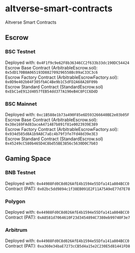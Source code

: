 # altverse-smart-contracts
Altverse Smart Contracts

## Escrow
### BSC Testnet
Deployed with: `0x4F1f9c9e62F8b36346CC2f633b33dc190DC54424`  
Escrow Base Contract (ArbitrableEscrow.sol): `0x5dD170B8A065193D882709296558Bc09aC33C3c6`  
Escrow Factory Contract (ArbitrableEscrowFactory.sol): `0x0D9e402b04F305fbAC4Be9b1C5dFD2A68A28F09b`  
Escrow Standard Contract (StandardEscrow.sol) `0xEbC1eE912d4057fEB54dd377A190eB4C8FCC6DdD`

### BSC Mainnet
Deployed with: `0xc1B588e1b73a490F85e6D593266640BE2e03b05F`  
Escrow Base Contract (ArbitrableEscrow.sol): `0x38e169FAd83aceA471487b891f81e0023939E389`  
Escrow Factory Contract (ArbitrableEscrowFactory.sol): `0x934d585d8A1b9A8C7aEc4b79f3fe7Fd48d39e3E3`  
Escrow Standard Contract (StandardEscrow.sol) `0x45249cC580b465D4C8bd55BE3856c5630D0C7b03`

## Gaming Space
### BNB Testnet
Deployed with: `0x44988Fd0C8d026AfE4b1594e55Dfa141a804BCC0`  
Contract (PAT): `0x02bc5dd9894c1f38EB091E2F11A75A9eE77d7E78`  

### Polygon
Deployed with: `0x44988Fd0C8d026AfE4b1594e55Dfa141a804BCC0`  
Contract (PAT): `0xA8581d7064610F23d3454894C7380eb99740F3e7`  

### Arbitrum
Deployed with: `0x44988Fd0C8d026AfE4b1594e55Dfa141a804BCC0`  
Contract (PAT): `0xa360e34baE7273cCB5d4a15e2C230E5d81441FD8` 
